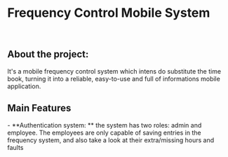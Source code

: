 <h1>Frequency Control Mobile System</h1>
<br/>
<h2>About the project:</h2>
It's a mobile frequency control system which intens do substitute the time book, turning it into a reliable, easy-to-use and full of informations mobile application.
<br/>
<h2>Main Features</h2>
- **Authentication system: ** the system has two roles: admin and employee. The employees are only capable of saving entries in the frequency system, and also take a look at their extra/missing hours and faults
